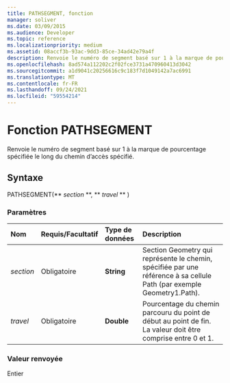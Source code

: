 ```yaml
---
title: PATHSEGMENT, fonction
manager: soliver
ms.date: 03/09/2015
ms.audience: Developer
ms.topic: reference
ms.localizationpriority: medium
ms.assetid: 08accf3b-93ac-9dd3-85ce-34ad42e79a4f
description: Renvoie le numéro de segment basé sur 1 à la marque de pourcentage spécifiée le long du chemin d’accès spécifié.
ms.openlocfilehash: 8ad574a112202c2f02fce3731a470960413d3042
ms.sourcegitcommit: a1d9041c20256616c9c183f7d1049142a7ac6991
ms.translationtype: MT
ms.contentlocale: fr-FR
ms.lasthandoff: 09/24/2021
ms.locfileid: "59554214"
---
```

# <a name="pathsegment-function"></a>Fonction PATHSEGMENT

Renvoie le numéro de segment basé sur 1 à la marque de pourcentage spécifiée le long du chemin d’accès spécifié.
  
## <a name="syntax"></a>Syntaxe

PATHSEGMENT(** *section* **, ** *travel* ** ) 
  
### <a name="parameters"></a>Paramètres

|**Nom**|**Requis/Facultatif**|**Type de données**|**Description**|
|:-----|:-----|:-----|:-----|
| _section_ <br/> |Obligatoire  <br/> |**String** <br/> |Section Geometry qui représente le chemin, spécifiée par une référence à sa cellule Path (par exemple Geometry1.Path).  <br/> |
| _travel_ <br/> |Obligatoire  <br/> |**Double** <br/> |Pourcentage du chemin parcouru du point de début au point de fin. La valeur doit être comprise entre 0 et 1.  <br/> |
   
### <a name="return-value"></a>Valeur renvoyée

Entier
  

